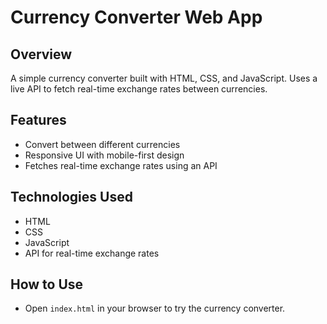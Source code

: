 # Currency Converter Web App

## Overview
A simple currency converter built with HTML, CSS, and JavaScript. Uses a live API to fetch real-time exchange rates between currencies.

## Features
- Convert between different currencies
- Responsive UI with mobile-first design
- Fetches real-time exchange rates using an API

## Technologies Used
- HTML
- CSS
- JavaScript
- API for real-time exchange rates

## How to Use
- Open `index.html` in your browser to try the currency converter.


